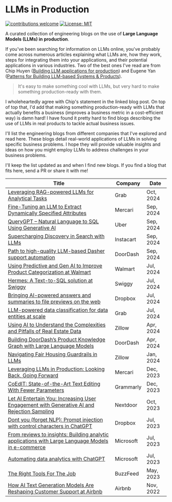 # LLMs in Production

[![contributions welcome](https://img.shields.io/badge/contributions-welcome-brightgreen.svg?style=flat)](./CONTRIBUTING.md) [![License: MIT](https://img.shields.io/badge/License-MIT-yellow.svg)](https://opensource.org/licenses/MIT)

A curated collection of engineering blogs on the use of **Large Language Models (LLMs) in production**.

If you've been searching for information on LLMs online, you've probably come across numerous articles explaining what LLMs are, how they work, steps for integrating them into your applications, and their potential applications in various industries. Two of the best ones I've read are from Chip Huyen ([Building LLM applications for production](https://huyenchip.com/2023/04/11/llm-engineering.html#part_3_promising_use_cases)) and Eugene Yan ([Patterns for Building LLM-based Systems & Products](https://eugeneyan.com/writing/llm-patterns/)).

> It's easy to make something cool with LLMs, but very hard to make something production-ready with them.

I wholeheartedly agree with Chip's statement in the linked blog post. On top of top that, I'd add that making something production-ready with LLMs that actually benefits a business (improves a business metric in a cost-efficient way) is damn hard! I have found it pretty hard to find blogs describing the use of LLMs in real products to tackle actual business issues.

I'll list the engineering blogs from different companies that I've explored and read here. These blogs detail real-world applications of LLMs in solving specific business problems. I hope they will provide valuable insights and ideas on how you might employ LLMs to address challenges in your business problems.

I'll keep the list updated as and when I find new blogs. If you find a blog that fits here, send a PR or share it with me!

Title | Company | Date
------|---------|-----
[Leveraging RAG-powered LLMs for Analytical Tasks](https://engineering.grab.com/transforming-the-analytics-landscape-with-RAG-powered-LLM) | Grab | Oct, 2024
[Fine-Tuning an LLM to Extract Dynamically Specified Attributes](https://engineering.mercari.com/en/blog/entry/20240913-fine-tuning-an-llm-to-extract-dynamically-specified-attributes/) | Mercari | Sep, 2024
[QueryGPT – Natural Language to SQL Using Generative AI](https://www.uber.com/en-JP/blog/query-gpt/?uclick_id=eaf82e80-940f-4baf-87d6-76c4fbd37f1a) | Uber | Sep, 2024
[Supercharging Discovery in Search with LLMs](https://tech.instacart.com/supercharging-discovery-in-search-with-llms-556c585d4720) | Instacart | Sep, 2024
[Path to high-quality LLM-based Dasher support automation](https://careers.doordash.com/blog/large-language-modules-based-dasher-support-automation/) | DoorDash | Sep, 2024
[Using Predictive and Gen AI to Improve Product Categorization at Walmart](https://medium.com/walmartglobaltech/using-predictive-and-gen-ai-to-improve-product-categorization-at-walmart-dc9821c6a481) | Walmart | Jul, 2024
[Hermes: A Text-to-SQL solution at Swiggy](https://bytes.swiggy.com/hermes-a-text-to-sql-solution-at-swiggy-81573fb4fb6e) | Swiggy | Jul, 2024
[Bringing AI-powered answers and summaries to file previews on the web](https://dropbox.tech/machine-learning/bringing-ai-powered-answers-and-summaries-to-file-previews-on-the-web) | Dropbox | Jul, 2024
[LLM-powered data classification for data entities at scale](https://engineering.grab.com/llm-powered-data-classification) | Grab | Jul, 2024
[Using AI to Understand the Complexities and Pitfalls of Real Estate Data](https://www.zillow.com/tech/using-ai-to-understand-the-complexities-and-pitfalls-of-real-estate-data/) | Zillow | Apr, 2024
[Building DoorDash’s Product Knowledge Graph with Large Language Models](https://doordash.engineering/2024/04/23/building-doordashs-product-knowledge-graph-with-large-language-models/) | DoorDash | Apr, 2024
[Navigating Fair Housing Guardrails in LLMs](https://www.zillow.com/tech/navigating-fair-housing-guardrails-in-llms/) | Zillow | Jan, 2024
[Leveraging LLMs in Production: Looking Back, Going Forward](https://engineering.mercari.com/en/blog/entry/20231219-leveraging-llms-in-production-looking-back-going-forward/) | Mercari | Dec, 2023
[CoEdIT: State-of-the-Art Text Editing With Fewer Parameters](https://www.grammarly.com/blog/engineering/coedit-text-editing/) | Grammarly | Dec, 2023
[Let AI Entertain You: Increasing User Engagement with Generative AI and Rejection Sampling](https://engblog.nextdoor.com/let-ai-entertain-you-increasing-user-engagement-with-generative-ai-and-rejection-sampling-50a402264f56) | Nextdoor | Oct, 2023
[Dont you (forget NLP): Prompt injection with control characters in ChatGPT](https://dropbox.tech/machine-learning/prompt-injection-with-control-characters-openai-chatgpt-llm) | Dropbox | Jul, 2023
[From reviews to insights: Building analytic applications with Large Language Models in e-commerce](https://medium.com/data-science-at-microsoft/from-reviews-to-insights-building-analytic-applications-with-large-language-models-in-e-commerce-ad28ee60e2a7) | Microsoft | Jul, 2023
[Automating data analytics with ChatGPT](https://medium.com/data-science-at-microsoft/automating-data-analytics-with-chatgpt-827a51eaa2c) | Microsoft | Jul, 2023
[The Right Tools For The Job](https://tech.buzzfeed.com/the-right-tools-for-the-job-c05de96e949e) | BuzzFeed | May, 2023
[How AI Text Generation Models Are Reshaping Customer Support at Airbnb](https://medium.com/airbnb-engineering/how-ai-text-generation-models-are-reshaping-customer-support-at-airbnb-a851db0b4fa3) | Airbnb | Nov, 2022
